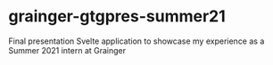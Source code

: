 # grainger-gtgpres-summer21
Final presentation Svelte application to showcase my experience as a Summer 2021 intern at Grainger
